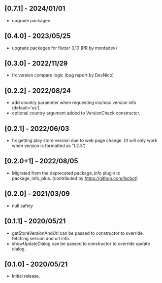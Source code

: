 ## [0.7.1] - 2024/01/01
* upgrade packages

## [0.4.0] - 2023/05/25
* upgrade packages for flutter 3.10 (PR by monfadev)

## [0.3.0] - 2022/11/29
* fix version compare logic (bug report by DevNico) 

## [0.2.2] - 2022/08/24

* add country parameter when requesting ios/mac version info (default='us').
* optional country argument added to VersionCheck constructor.

## [0.2.1] - 2022/06/03

* fix getting play store version due to web page change. (It will only work when version is formatted as '1.2.3') 

## [0.2.0+1] - 2022/08/05

* Migrated from the deprecated package_info plugin to package_info_plus. (contributed by https://github.com/lscbot)

## [0.2.0] - 2021/03/09

* null safety

## [0.1.1] - 2020/05/21

* getStoreVersionAndUrl can be passed to constructor to override fetching version and url info.
* showUpdateDialog can be passed to constructor to override update dialog.

## [0.1.0] - 2020/05/21

* Initial release.
